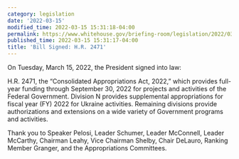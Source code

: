 ```yaml
---
category: legislation
date: '2022-03-15'
modified_time: 2022-03-15 15:31:18-04:00
permalink: https://www.whitehouse.gov/briefing-room/legislation/2022/03/15/bill-signed-h-r-2471/
published_time: 2022-03-15 15:31:17-04:00
title: 'Bill Signed: H.R. 2471'
---
```

 
On Tuesday, March 15, 2022, the President signed into law:

H.R. 2471, the “Consolidated Appropriations Act, 2022,” which provides
full-year funding through September 30, 2022 for projects and activities
of the Federal Government. Division N provides supplemental
appropriations for fiscal year (FY) 2022 for Ukraine activities.
Remaining divisions provide authorizations and extensions on a wide
variety of Government programs and activities.

Thank you to Speaker Pelosi, Leader Schumer, Leader McConnell, Leader
McCarthy, Chairman Leahy, Vice Chairman Shelby, Chair DeLauro, Ranking
Member Granger, and the Appropriations Committees.
